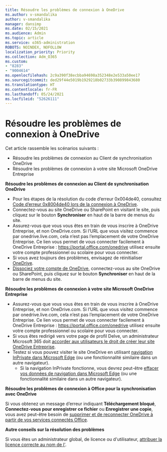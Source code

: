 ```yaml
---
title: Résoudre les problèmes de connexion à OneDrive
ms.author: v-smandalika
author: v-smandalika
manager: dansimp
ms.date: 02/15/2021
ms.audience: Admin
ms.topic: article
ms.service: o365-administration
ROBOTS: NOINDEX, NOFOLLOW
localization_priority: Priority
ms.collection: Adm_O365
ms.custom:
- "8283"
- "9004614"
ms.openlocfilehash: 2c9a390f38ecbba94698a352348e2e533a50ee17
ms.sourcegitcommit: ded29f44e5019b1929218b02733b390899843680
ms.translationtype: HT
ms.contentlocale: fr-FR
ms.lasthandoff: 05/24/2021
ms.locfileid: "52626111"
---
```

# <a name="troubleshoot-signing-in-to-onedrive"></a>Résoudre les problèmes de connexion à OneDrive

Cet article rassemble les scénarios suivants :

- Résoudre les problèmes de connexion au Client de synchronisation OneDrive
- Résoudre les problèmes de connexion à votre site Microsoft OneDrive Entreprise

**Résoudre les problèmes de connexion au Client de synchronisation OneDrive**

- Pour les étapes de la résolution du code d’erreur 0x004de40, consultez [Code d’erreur 0x8004de40 lors de la connexion à OneDrive](/sharepoint/troubleshoot/administration/error-0x8004de40-in-onedrive).
- Connectez-vous au site OneDrive ou SharePoint en visitant le site, puis cliquez sur le bouton **Synchroniser** en haut de la barre de menus du site.
- Assurez-vous que vous vous êtes en train de vous inscrire à OneDrive Entreprise, et non OneDrive.com. Si l’URL que vous visitez commence par onedrive.live.com, cela n’est pas l’emplacement de votre OneDrive Entreprise. Ce lien vous permet de vous connecter facilement à OneDrive Entreprise : https://portal.office.com/onedrive utilisez ensuite votre compte professionnel ou scolaire pour vous connecter.
- Si vous avez toujours des problèmes, envisagez de réinitialiser [OneDrive](https://support.microsoft.com/office/reset-onedrive-34701e00-bf7b-42db-b960-84905399050c).
- [Dissociez votre compte de OneDrive](https://support.microsoft.com/office/how-to-remove-an-account-in-onedrive-72699268-9e64-45bd-b723-9a19f4512fd1), connectez-vous au site OneDrive ou SharePoint, puis cliquez sur le bouton **Synchroniser** en haut de la barre de menus du site.

**Résoudre les problèmes de connexion à votre site Microsoft OneDrive Entreprise**

- Assurez-vous que vous vous êtes en train de vous inscrire à OneDrive Entreprise, et non OneDrive.com. Si l’URL que vous visitez commence par onedrive.live.com, cela n’est pas l’emplacement de votre OneDrive Entreprise. Ce lien vous permet de vous connecter facilement à OneDrive Entreprise : https://portal.office.com/onedrive utilisez ensuite votre compte professionnel ou scolaire pour vous connecter.
- Si vous êtes redirigé vers votre page de profil Delve, un administrateur Microsoft 365 doit [accorder aux utilisateurs le droit de créer leur site OneDrive Entreprise](https://support.microsoft.com/office/you-re-redirected-to-your-delve-profile-page-after-you-click-onedrive-on-the-microsoft-365-app-launcher-2af26640-9ddf-46c3-8912-6af30efcc7b0).
- Testez si vous pouvez visiter le site OneDrive en utilisant [navigation InPrivate dans Microsoft Edge](https://support.microsoft.com/microsoft-edge/browse-inprivate-in-microsoft-edge-e6f47704-340c-7d4f-b00d-d0cf35aa1fcc) (ou une fonctionnalité similaire dans un autre navigateur).
    - Si la navigation InPrivate fonctionne, vous devrez peut-être [effacer vos données de navigation dans Microsoft Edge](https://support.microsoft.com/microsoft-edge/view-and-delete-browser-history-in-microsoft-edge-00cf7943-a9e1-975a-a33d-ac10ce454ca4) (ou une fonctionnalité similaire dans un autre navigateur).

**Résoudre les problèmes de connexion à Office pour la synchronisation avec OneDrive**

Si vous obtenez un message d’erreur indiquant **Téléchargement bloqué**, **Connectez-vous pour enregistrer ce fichier** ou **Enregistrer une copie**, vous avez peut-être besoin de [supprimer et de reconnecter OneDrive à partir de vos services connectés Office](https://support.microsoft.com/office/how-to-resolve-upload-blocked-sign-into-save-this-file-or-save-a-copy-error-messages-32c7340c-f5fb-4ca0-a829-65d8120f81f8).

**Autre conseils sur la résolution des problèmes**

Si vous êtes un administrateur global, de licence ou d'utilisateur, [attribuer la licence correcte au nom de l'](/microsoft-365/admin/manage/assign-licenses-to-users).

